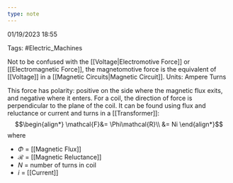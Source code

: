 ```yaml
---
type: note
---
```

01/19/2023 18:55

Tags: #Electric_Machines 

Not to be confused with the [[Voltage|Electromotive Force]] or [[Electromagnetic Force]], the magnetomotive force is the equivalent of [[Voltage]] in a [[Magnetic Circuits|Magnetic Circuit]]. Units: Ampere Turns

This force has polarity: positive on the side where the magnetic flux exits, and negative where it enters. For a coil, the direction of force is perpendicular to the plane of the coil. It can be found using flux and reluctance or current and turns in a [[Transformer]]:
$$\begin{align*}
\mathcal{F}&= \Phi\mathcal{R}\\
&= Ni
\end{align*}$$
where
- $\Phi$ = [[Magnetic Flux]]
- $\mathcal{R}$ = [[Magnetic Reluctance]]
- $N$ = number of turns in coil
- $i$ = [[Current]]

